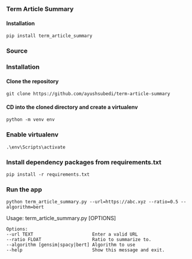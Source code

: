 ### Term Article Summary

#### Installation

`pip install term_article_summary`

### Source

### Installation

#### Clone the repository

`git clone https://github.com/ayushsubedi/term-article-summary`

#### CD into the cloned directory and create a virtualenv

`python -m venv env`

### Enable virtualenv

`.\env\Scripts\activate`

### Install dependency packages from requirements.txt

`pip install -r requirements.txt`

### Run the app

`python term_article_summary.py --url=https://abc.xyz --ratio=0.5 --algorithm=bert`

Usage: term_article_summary.py [OPTIONS]

```
Options:
--url TEXT                      Enter a valid URL
--ratio FLOAT                   Ratio to summarize to.
--algorithm [gensim|spacy|bert] Algorithm to use
--help                          Show this message and exit.
```

